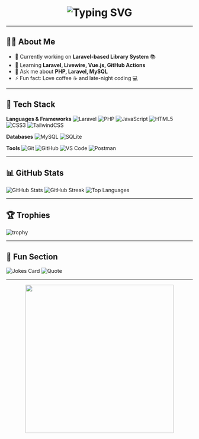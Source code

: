 <h1 align="center">
  <img src="https://readme-typing-svg.herokuapp.com?font=Fira+Code&size=30&pause=1000&color=FF5733&width=435&lines=Hi+There!+I'm+Rizki+;Laravel+%26+PHP+Developer;Open+Source+Enthusiast" alt="Typing SVG" />
</h1>

---

## 👨‍💻 About Me
- 🔭 Currently working on **Laravel-based Library System** 📚
- 🌱 Learning **Laravel, Livewire, Vue.js, GitHub Actions**
- 💬 Ask me about **PHP, Laravel, MySQL**
- ⚡ Fun fact: Love coffee ☕ and late-night coding 💻

---

## 🚀 Tech Stack
**Languages & Frameworks**
![Laravel](https://img.shields.io/badge/Laravel-FF2D20?style=flat&logo=laravel&logoColor=white)
![PHP](https://img.shields.io/badge/PHP-777BB4?style=flat&logo=php&logoColor=white)
![JavaScript](https://img.shields.io/badge/JavaScript-F7DF1E?style=flat&logo=javascript&logoColor=black)
![HTML5](https://img.shields.io/badge/HTML5-E34F26?style=flat&logo=html5&logoColor=white)
![CSS3](https://img.shields.io/badge/CSS3-1572B6?style=flat&logo=css3&logoColor=white)
![TailwindCSS](https://img.shields.io/badge/TailwindCSS-06B6D4?style=flat&logo=tailwindcss&logoColor=white)

**Databases**
![MySQL](https://img.shields.io/badge/MySQL-005C84?style=flat&logo=mysql&logoColor=white)
![SQLite](https://img.shields.io/badge/SQLite-003B57?style=flat&logo=sqlite&logoColor=white)

**Tools**
![Git](https://img.shields.io/badge/Git-F05032?style=flat&logo=git&logoColor=white)
![GitHub](https://img.shields.io/badge/GitHub-181717?style=flat&logo=github&logoColor=white)
![VS Code](https://img.shields.io/badge/VS%20Code-0078D4?style=flat&logo=visual-studio-code&logoColor=white)
![Postman](https://img.shields.io/badge/Postman-FF6C37?style=flat&logo=postman&logoColor=white)

---

## 📊 GitHub Stats
![GitHub Stats](https://github-readme-stats.vercel.app/api?username=RizqiApriana&show_icons=true&theme=tokyonight)
![GitHub Streak](https://github-readme-streak-stats.herokuapp.com/?user=RizqiApriana&theme=tokyonight)
![Top Languages](https://github-readme-stats.vercel.app/api/top-langs/?username=RizqiApriana&layout=compact&theme=tokyonight)

---

## 🏆 Trophies
![trophy](https://github-profile-trophy.vercel.app/?username=RizqiApriana&theme=onedark)

---

## 🎯 Fun Section
![Jokes Card](https://readme-jokes.vercel.app/api?theme=tokyonight)
![Quote](https://quotes-github-readme.vercel.app/api?type=horizontal&theme=tokyonight)

---

<p align="center">
  <img src="https://media.giphy.com/media/qgQUggAC3Pfv687qPC/giphy.gif" width="400" />
</p>
